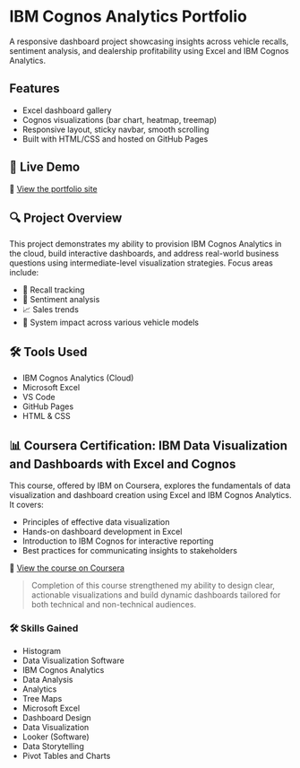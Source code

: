 # IBM Cognos Analytics Portfolio

A responsive dashboard project showcasing insights across vehicle recalls, sentiment analysis, and dealership profitability using Excel and IBM Cognos Analytics.

## Features
- Excel dashboard gallery
- Cognos visualizations (bar chart, heatmap, treemap)
- Responsive layout, sticky navbar, smooth scrolling
- Built with HTML/CSS and hosted on GitHub Pages

## 🚀 Live Demo

🔗 [View the portfolio site](https://chapamchivi.github.io/ibm-cognos-portfolio)

## 🔍 Project Overview

This project demonstrates my ability to provision IBM Cognos Analytics in the cloud, build interactive dashboards, and address real-world business questions using intermediate-level visualization strategies. Focus areas include:

- 🚗 Recall tracking  
- 💬 Sentiment analysis  
- 📈 Sales trends  
- 🔧 System impact across various vehicle models

## 🛠️ Tools Used

- IBM Cognos Analytics (Cloud)  
- Microsoft Excel  
- VS Code  
- GitHub Pages
- HTML & CSS

## 📊 Coursera Certification: IBM Data Visualization and Dashboards with Excel and Cognos

This course, offered by IBM on Coursera, explores the fundamentals of data visualization and dashboard creation using Excel and IBM Cognos Analytics. It covers:

- Principles of effective data visualization
- Hands-on dashboard development in Excel
- Introduction to IBM Cognos for interactive reporting
- Best practices for communicating insights to stakeholders

🔗 [View the course on Coursera](https://www.coursera.org/learn/data-visualization-dashboards-excel-cognos)

> Completion of this course strengthened my ability to design clear, actionable visualizations and build dynamic dashboards tailored for both technical and non-technical audiences.

### 🛠️ Skills Gained

- Histogram
- Data Visualization Software
- IBM Cognos Analytics
- Data Analysis
- Analytics
- Tree Maps
- Microsoft Excel
- Dashboard Design
- Data Visualization
- Looker (Software)
- Data Storytelling
- Pivot Tables and Charts
